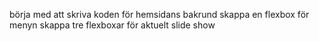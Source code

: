 börja med att skriva koden för hemsidans bakrund 
skappa en flexbox för menyn
skappa tre flexboxar för aktuelt
slide show 